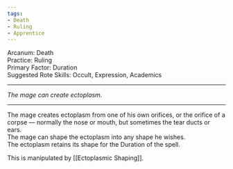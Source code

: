 ```yaml
---
tags:
- Death
- Ruling
- Apprentice
---
```


Arcanum: Death\
Practice: Ruling\
Primary Factor: Duration\
Suggested Rote Skills: Occult, Expression, Academics

---

_The mage can create ectoplasm._

---

The mage creates ectoplasm from one of his own orifices, or the orifice of a corpse — normally the nose or mouth, but sometimes the tear ducts or ears.\
The mage can shape the ectoplasm into any shape he wishes.\
The ectoplasm retains its shape for the Duration of the spell.

This is manipulated by [[Ectoplasmic Shaping]].